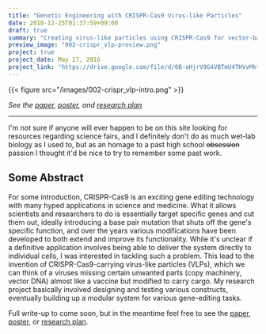 ```yaml
---
title: "Genetic Engineering with CRISPR-Cas9 Virus-like Particles"
date: 2018-12-25T01:37:59+09:00
draft: true
summary: "Creating virus-like particles using CRISPR-Cas9 for vector-based genome editing and modulation"  
preview_image: "002-crispr_vlp-preview.png" 
project: true 
project_date: May 27, 2016
project_link: "https://drive.google.com/file/d/0B-oHjrV9G4VBTmU4THVvMktWb2c/view?usp=sharing" 
---
```


{{< figure src="/images/002-crispr_vlp-intro.png"  >}} 

_See the [paper](https://drive.google.com/file/d/0B-oHjrV9G4VBTmU4THVvMktWb2c/view?usp=sharing), [poster](https://drive.google.com/file/d/0B-oHjrV9G4VBcUtrRjBDVXg3YkE/view?usp=sharing), and [research plan](https://drive.google.com/file/d/0B-oHjrV9G4VBanlXb1FDc01lbEE/view)_
<hr>

I'm not sure if anyone will ever happen to be on this site looking for resources regarding science fairs, and I definitely don't do as much wet-lab biology as I used to, but as an homage to a past high school <del>obsession</del> passion I thought it'd be nice to try to remember some past work.

## Some Abstract  
For some introduction, CRISPR-Cas9 is an exciting gene editing technology with many hyped applications in science and medicine. What it allows scientists and researchers to do is essentially target specific genes and cut them out, ideally introducing a base pair mutation that shuts off the gene's specific function, and over the years various modifications have been developed to both extend and improve its functionality. While it's unclear if a definitive application involves being able to deliver the system directly to individual cells, I was interested in tackling such a problem. This lead to the invention of CRISPR-Cas9-carrying virus-like particles (VLPs), which we can think of a viruses missing certain unwanted parts (copy machinery, vector DNA) almost like a vaccine but modified to carry cargo. My research project basically involved designing and testing various constructs, eventually building up a modular system for various gene-editing tasks.

Full write-up to come soon, but in the meantime feel free to see the [paper](https://drive.google.com/file/d/0B-oHjrV9G4VBTmU4THVvMktWb2c/view?usp=sharing), [poster](https://drive.google.com/file/d/0B-oHjrV9G4VBcUtrRjBDVXg3YkE/view?usp=sharing), or [research plan](https://drive.google.com/file/d/0B-oHjrV9G4VBanlXb1FDc01lbEE/view). 